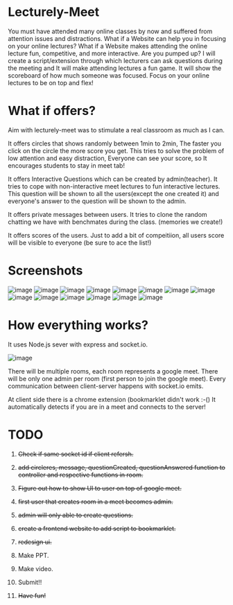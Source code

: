 # Lecturely-Meet

You must have attended many online classes by now and suffered from attention issues and distractions. What if a Website
can help you in focusing on your online lectures? What if a Website makes attending the online lecture fun, competitive,
and more interactive. Are you pumped up? I will create a script/extension through which lecturers can ask questions
during the meeting and It will make attending lectures a fun game. It will show the scoreboard of how much someone was
focused. Focus on your online lectures to be on top and flex!

# What if offers?

Aim with lecturely-meet was to stimulate a real classroom as much as I can.

It offers circles that shows randomly between 1min to 2min, The faster you click on the circle the more score you get.
This tries to solve the problem of low attention and easy distraction, Everyone can see your score, so It encourages
students to stay in meet tab!

It offers Interactive Questions which can be created by admin(teacher).
It tries to cope with non-interactive meet lectures to fun interactive lectures.
This question will be shown to all the users(except the one created it) and everyone's answer to the question will be
shown to the admin.

It offers private messages between users.
It tries to clone the random chatting we have with benchmates during the class. (memories we create!)


It offers scores of the users.
Just to add a bit of compeitiion, all users score will be visible to everyone (be sure to ace the list!)

# Screenshots

![image](https://user-images.githubusercontent.com/42430171/111056181-1f9f4780-84a3-11eb-8ea8-a3942df24cf7.png)
![image](https://user-images.githubusercontent.com/42430171/111056197-380f6200-84a3-11eb-9eef-0f06b0a46b69.png)
![image](https://user-images.githubusercontent.com/42430171/111056206-42316080-84a3-11eb-8cd0-d1c13735d0d1.png)
![image](https://user-images.githubusercontent.com/42430171/111056217-58d7b780-84a3-11eb-9cbf-0a7c1efc8901.png)
![image](https://user-images.githubusercontent.com/42430171/111056222-63924c80-84a3-11eb-960d-01be47960c87.png)
![image](https://user-images.githubusercontent.com/42430171/111056229-6db44b00-84a3-11eb-9557-dba8f60a520b.png)
![image](https://user-images.githubusercontent.com/42430171/111056231-760c8600-84a3-11eb-84e7-c7e42a37363b.png)
![image](https://user-images.githubusercontent.com/42430171/111056235-7d339400-84a3-11eb-96d2-976b52150e8d.png)
![image](https://user-images.githubusercontent.com/42430171/111056240-83c20b80-84a3-11eb-95bd-721b122cd307.png)
![image](https://user-images.githubusercontent.com/42430171/111056250-8ae91980-84a3-11eb-86df-b7427f26a266.png)
![image](https://user-images.githubusercontent.com/42430171/111056296-ea472980-84a3-11eb-888f-9cbe244403be.png)
![image](https://user-images.githubusercontent.com/42430171/111056312-0d71d900-84a4-11eb-8e0b-25b62be4f8ec.png)
![image](https://user-images.githubusercontent.com/42430171/111056318-19f63180-84a4-11eb-93a5-826b4c2168dd.png)
![image](https://user-images.githubusercontent.com/42430171/111056322-25e1f380-84a4-11eb-9400-0b412098271b.png)

# How everything works?
It uses Node.js sever with express and socket.io.

![image](https://user-images.githubusercontent.com/42430171/111056362-9b4dc400-84a4-11eb-91df-e4f695089e8c.png)

There will be multiple rooms, each room represents a google meet.
There will be only one admin per room (first person to join the google meet).
Every communication between client-server happens with socket.io emits.

At client side there is a chrome extension (bookmarklet didn't work :-()
It automatically detects if you are in a meet and connects to the server!

# TODO
1. ~~Check if same socket id if client refersh.~~

2. ~~add circleres, message, questionCreated, questionAnswered function to controller and respective functions in
   room.~~
3. ~~Figure out how to show UI to user on top of google meet.~~
4. ~~first user that creates room in a meet becomes admin.~~
5. ~~admin will only able to create questions.~~
6. ~~create a frontend website to add script to bookmarklet.~~
7. ~~redesign ui.~~
8. Make PPT.
9. Make video.
10. Submit!!
11. ~~Have fun!~~
